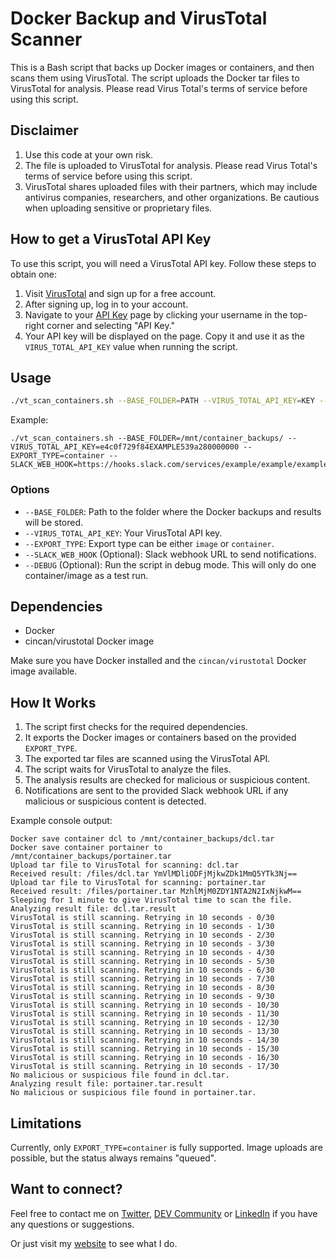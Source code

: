 # Docker Backup and VirusTotal Scanner

This is a Bash script that backs up Docker images or containers, and then scans them using VirusTotal. The script uploads the Docker tar files to VirusTotal for analysis. Please read Virus Total's terms of service before using this script.

## Disclaimer

1. Use this code at your own risk.
2. The file is uploaded to VirusTotal for analysis. Please read Virus Total's terms of service before using this script.
3. VirusTotal shares uploaded files with their partners, which may include antivirus companies, researchers, and other organizations. Be cautious when uploading sensitive or proprietary files.

## How to get a VirusTotal API Key

To use this script, you will need a VirusTotal API key. Follow these steps to obtain one:

1. Visit [VirusTotal](https://www.virustotal.com/) and sign up for a free account.
2. After signing up, log in to your account.
3. Navigate to your [API Key](https://www.virustotal.com/gui/user/YOUR_USERNAME/apikey) page by clicking your username in the top-right corner and selecting "API Key."
4. Your API key will be displayed on the page. Copy it and use it as the `VIRUS_TOTAL_API_KEY` value when running the script.

## Usage

```bash
./vt_scan_containers.sh --BASE_FOLDER=PATH --VIRUS_TOTAL_API_KEY=KEY --EXPORT_TYPE=[image/container] [--SLACK_WEB_HOOK=URL] [--DEBUG]
```

Example:

```
./vt_scan_containers.sh --BASE_FOLDER=/mnt/container_backups/ --VIRUS_TOTAL_API_KEY=e4c0f729f84EXAMPLE539a280000000 --EXPORT_TYPE=container --SLACK_WEB_HOOK=https://hooks.slack.com/services/example/example/example
```

### Options

- `--BASE_FOLDER`: Path to the folder where the Docker backups and results will be stored.
- `--VIRUS_TOTAL_API_KEY`: Your VirusTotal API key.
- `--EXPORT_TYPE`: Export type can be either `image` or `container`.
- `--SLACK_WEB_HOOK` (Optional): Slack webhook URL to send notifications.
- `--DEBUG` (Optional): Run the script in debug mode. This will only do one container/image as a test run.

## Dependencies

- Docker
- cincan/virustotal Docker image

Make sure you have Docker installed and the `cincan/virustotal` Docker image available.

## How It Works

1. The script first checks for the required dependencies.
2. It exports the Docker images or containers based on the provided `EXPORT_TYPE`.
3. The exported tar files are scanned using the VirusTotal API.
4. The script waits for VirusTotal to analyze the files.
5. The analysis results are checked for malicious or suspicious content.
6. Notifications are sent to the provided Slack webhook URL if any malicious or suspicious content is detected.

Example console output:

```
Docker save container dcl to /mnt/container_backups/dcl.tar
Docker save container portainer to /mnt/container_backups/portainer.tar
Upload tar file to VirusTotal for scanning: dcl.tar
Received result: /files/dcl.tar YmVlMDliODFjMjkwZDk1MmQ5YTk3Nj==
Upload tar file to VirusTotal for scanning: portainer.tar
Received result: /files/portainer.tar MzhlMjM0ZDY1NTA2N2IxNjkwM==
Sleeping for 1 minute to give VirusTotal time to scan the file.
Analyzing result file: dcl.tar.result
VirusTotal is still scanning. Retrying in 10 seconds - 0/30
VirusTotal is still scanning. Retrying in 10 seconds - 1/30
VirusTotal is still scanning. Retrying in 10 seconds - 2/30
VirusTotal is still scanning. Retrying in 10 seconds - 3/30
VirusTotal is still scanning. Retrying in 10 seconds - 4/30
VirusTotal is still scanning. Retrying in 10 seconds - 5/30
VirusTotal is still scanning. Retrying in 10 seconds - 6/30
VirusTotal is still scanning. Retrying in 10 seconds - 7/30
VirusTotal is still scanning. Retrying in 10 seconds - 8/30
VirusTotal is still scanning. Retrying in 10 seconds - 9/30
VirusTotal is still scanning. Retrying in 10 seconds - 10/30
VirusTotal is still scanning. Retrying in 10 seconds - 11/30
VirusTotal is still scanning. Retrying in 10 seconds - 12/30
VirusTotal is still scanning. Retrying in 10 seconds - 13/30
VirusTotal is still scanning. Retrying in 10 seconds - 14/30
VirusTotal is still scanning. Retrying in 10 seconds - 15/30
VirusTotal is still scanning. Retrying in 10 seconds - 16/30
VirusTotal is still scanning. Retrying in 10 seconds - 17/30
No malicious or suspicious file found in dcl.tar.
Analyzing result file: portainer.tar.result
No malicious or suspicious file found in portainer.tar.
```

## Limitations

Currently, only `EXPORT_TYPE=container` is fully supported. Image uploads are possible, but the status always remains "queued".

## Want to connect?

Feel free to contact me on [Twitter](https://twitter.com/OnlineAnto), [DEV Community](https://dev.to/antoonline/) or [LinkedIn](https://www.linkedin.com/in/anto-online) if you have any questions or suggestions.

Or just visit my [website](https://anto.online) to see what I do.
